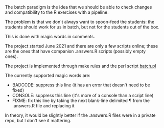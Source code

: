 The batch paradigm is the idea that we should be able to check changes and compatibility to the R exercises with a pipeline.

The problem is that we don't always want to spoon-feed the students: the students should work for us in batch, but not for the students out of the box.

This is done with magic words in comments.

The project started June 2021 and there are only a few scripts online; these are the ones that have companion .answers.R scripts (possibly empty ones).

The project is implemented through make rules and the perl script [batch.pl](batch.pl)

The currently supported magic words are:

* BADCODE: suppress this line (it has an error that doesn't need to be fixed)
* CONSOLE: suppress this line (it's more of a console than a script line)
* FIXME: fix this line by taking the next blank-line delimited ¶ from the .answers.R file and replacing it

In theory, it would be slightly better if the .answers.R files were in a private repo, but I don't see it mattering.
